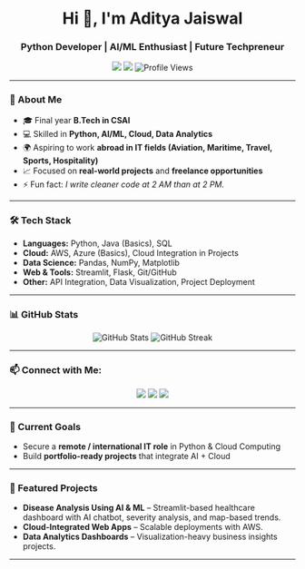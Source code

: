 

<!-- Name & Tagline -->
<h1 align="center">Hi 👋, I'm Aditya Jaiswal</h1>
<h3 align="center">Python Developer | AI/ML Enthusiast | Future Techpreneur</h3>

<!-- Badges -->
<p align="center">
  <img src="https://img.shields.io/badge/Location-Noida-blue?style=flat&logo=google-maps">
  <img src="https://img.shields.io/badge/Focus-Job%20Hunt%20%26%20Projects-orange?style=flat&logo=target">
  <img src="https://komarev.com/ghpvc/?username=adityajaiswal25&label=Profile%20views&color=0e75b6&style=flat" alt="Profile Views" />
</p>

---

### 🚀 About Me
- 🎓 Final year **B.Tech in CSAI**
- 💻 Skilled in **Python, AI/ML, Cloud, Data Analytics**
- 🌍 Aspiring to work **abroad in IT fields (Aviation, Maritime, Travel, Sports, Hospitality)**
- 📈 Focused on **real-world projects** and **freelance opportunities**
- ⚡ Fun fact: *I write cleaner code at 2 AM than at 2 PM.*

---

### 🛠️ Tech Stack
- **Languages:** Python, Java (Basics), SQL  
- **Cloud:** AWS, Azure (Basics), Cloud Integration in Projects  
- **Data Science:** Pandas, NumPy, Matplotlib  
- **Web & Tools:** Streamlit, Flask, Git/GitHub  
- **Other:** API Integration, Data Visualization, Project Deployment

---

### 📊 GitHub Stats
<p align="center">
  <img src="https://github-readme-stats.vercel.app/api?username=adityajaiswal25&show_icons=true&theme=tokyonight" alt="GitHub Stats" />
  <img src="https://github-readme-streak-stats.herokuapp.com/?user=adityajaiswal25&theme=tokyonight" alt="GitHub Streak" />
</p>

---

### 📫 Connect with Me:
<p align="center">
  <a href="https://www.linkedin.com/in/adityajaiswal25"><img src="https://img.shields.io/badge/LinkedIn-0077B5?style=for-the-badge&logo=linkedin&logoColor=white"/></a>
  <a href="mailto:aditya.jaiswal25003@gmail.com"><img src="https://img.shields.io/badge/Email-D14836?style=for-the-badge&logo=gmail&logoColor=white"/></a>
  <a href="https://www.instagram.com/mr__unk_n_own_"><img src="https://img.shields.io/badge/Instagram-E4405F?style=for-the-badge&logo=instagram&logoColor=white"/></a>
</p>

---

### 🎯 Current Goals
- Secure a **remote / international IT role** in Python & Cloud Computing  
- Build **portfolio-ready projects** that integrate AI + Cloud  
  

---

### 📝 Featured Projects
- **Disease Analysis Using AI & ML** – Streamlit-based healthcare dashboard with AI chatbot, severity analysis, and map-based trends.
- **Cloud-Integrated Web Apps** – Scalable deployments with AWS.
- **Data Analytics Dashboards** – Visualization-heavy business insights projects.

---




<!--
**adityajaiswal25/adityajaiswal25** is a ✨ _special_ ✨ repository because its `README.md` (this file) appears on your GitHub profile.

Here are some ideas to get you started:

- 🔭 I’m currently working on ...
- 🌱 I’m currently learning ...
- 👯 I’m looking to collaborate on ...
- 🤔 I’m looking for help with ...
- 💬 Ask me about ...
- 📫 How to reach me: ...
- 😄 Pronouns: ...
- ⚡ Fun fact: ...
-->
